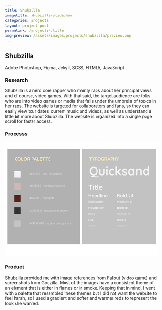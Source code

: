 ```yaml
---
title: Shubzilla
imagetitle: shubzilla-slideshow
categories: projects
layout: project-post
permalink: /projects/:title
img-preview: /assets/images/projects/shubzilla/preview.png
---
```


<h2>Shubzilla</h2>

<span class="tools">Adobe Photoshop, Figma, Jekyll, SCSS, HTML5, JavaScript</span>

<h3>Research</h3>

 Shubzilla is a nerd core rapper who mainly raps about her principal views and of course, video games. With that said, the target audience are folks who are into video games or media that falls under the umbrella of topics in her raps. The website is targeted for collaborators and fans, so they can easily view tour dates, current music and videos, as well as understand a little bit more about Shubzilla. The website is organized into a single page scroll for faster access.
        
<h3>Processs</h3>

<img class="process-image" src="/assets/images/projects/shubzilla/process/1.png">

<h3>Product</h3>

Shubzilla provided me with image references from Fallout (video game) and screenshots from Godzilla. Most of the images have a consistent theme of an element that is either in flames or in smoke. Keeping that in mind, I went with a palette that resembled these themes but I did not want the website to feel harsh, so I used a gradient and softer and warmer reds to represent the look she wanted.
